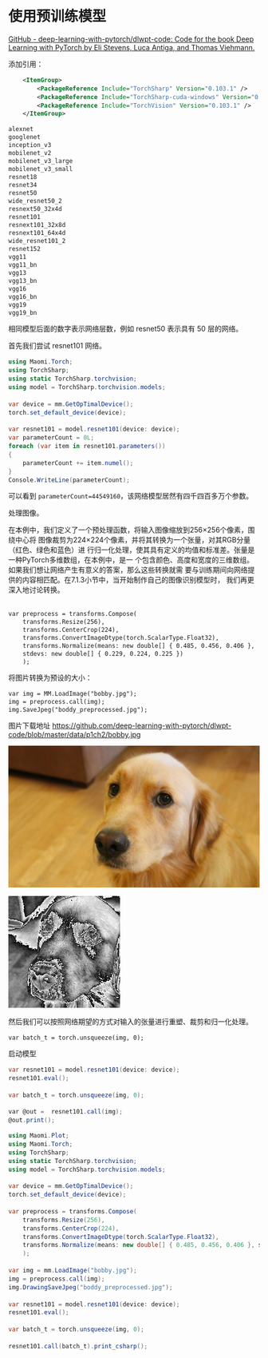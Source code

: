 # 使用预训练模型

[GitHub - deep-learning-with-pytorch/dlwpt-code: Code for the book Deep Learning with PyTorch by Eli Stevens, Luca Antiga, and Thomas Viehmann.](https://github.com/deep-learning-with-pytorch/dlwpt-code)



添加引用：

```xml
	<ItemGroup>
		<PackageReference Include="TorchSharp" Version="0.103.1" />
		<PackageReference Include="TorchSharp-cuda-windows" Version="0.103.1" />
		<PackageReference Include="TorchVision" Version="0.103.1" />
	</ItemGroup>
```



```
alexnet
googlenet
inception_v3
mobilenet_v2
mobilenet_v3_large
mobilenet_v3_small
resnet18
resnet34
resnet50
wide_resnet50_2
resnext50_32x4d
resnet101
resnext101_32x8d
resnext101_64x4d
wide_resnet101_2
resnet152
vgg11
vgg11_bn
vgg13
vgg13_bn
vgg16
vgg16_bn
vgg19
vgg19_bn
```



相同模型后面的数字表示网络层数，例如 resnet50 表示具有 50 层的网络。



首先我们尝试 resnet101 网络。

```csharp
using Maomi.Torch;
using TorchSharp;
using static TorchSharp.torchvision;
using model = TorchSharp.torchvision.models;

var device = mm.GetOpTimalDevice();
torch.set_default_device(device);

var resnet101 = model.resnet101(device: device);
var parameterCount = 0L;
foreach (var item in resnet101.parameters())
{
    parameterCount += item.numel();
}
Console.WriteLine(parameterCount);

```

可以看到 `parameterCount=44549160`，该网络模型居然有四千四百多万个参数。



处理图像。

在本例中，我们定义了一个预处理函数，将输入图像缩放到256×256个像素，围绕中心将 图像裁剪为224×224个像素，并将其转换为一个张量，对其RGB分量（红色、绿色和蓝色）进 行归一化处理，使其具有定义的均值和标准差。张量是一种PyTorch多维数组，在本例中，是一 个包含颜色、高度和宽度的三维数组。如果我们想让网络产生有意义的答案，那么这些转换就需 要与训练期间向网络提供的内容相匹配。在7.1.3小节中，当开始制作自己的图像识别模型时， 我们再更深入地讨论转换。

```

var preprocess = transforms.Compose(
    transforms.Resize(256),
    transforms.CenterCrop(224),
    transforms.ConvertImageDtype(torch.ScalarType.Float32),
    transforms.Normalize(means: new double[] { 0.485, 0.456, 0.406 },
    stdevs: new double[] { 0.229, 0.224, 0.225 })
    );
```



将图片转换为预设的大小：

```
var img = MM.LoadImage("bobby.jpg");
img = preprocess.call(img);
img.SaveJpeg("boddy_preprocessed.jpg");
```





图片下载地址 https://github.com/deep-learning-with-pytorch/dlwpt-code/blob/master/data/p1ch2/bobby.jpg

![bobby.jpg](images/bobby.jpg)

![boddy_preprocessed](images/boddy_preprocessed.jpg)

然后我们可以按照网络期望的方式对输入的张量进行重塑、裁剪和归一化处理。

```
var batch_t = torch.unsqueeze(img, 0);
```



启动模型

```csharp
var resnet101 = model.resnet101(device: device);
resnet101.eval();

var batch_t = torch.unsqueeze(img, 0);

var @out =  resnet101.call(img);
@out.print();
```





````csharp
using Maomi.Plot;
using Maomi.Torch;
using TorchSharp;
using static TorchSharp.torchvision;
using model = TorchSharp.torchvision.models;

var device = mm.GetOpTimalDevice();
torch.set_default_device(device);

var preprocess = transforms.Compose(
    transforms.Resize(256),
    transforms.CenterCrop(224),
    transforms.ConvertImageDtype(torch.ScalarType.Float32),
    transforms.Normalize(means: new double[] { 0.485, 0.456, 0.406 }, stdevs: new double[] { 0.229, 0.224, 0.225 })
    );

var img = mm.LoadImage("bobby.jpg");
img = preprocess.call(img);
img.DrawingSaveJpeg("boddy_preprocessed.jpg");

var resnet101 = model.resnet101(device: device);
resnet101.eval();

var batch_t = torch.unsqueeze(img, 0);

resnet101.call(batch_t).print_csharp();
````

